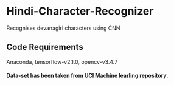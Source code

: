 # Hindi-Character-Recognizer
Recognises devanagiri characters using CNN
## Code Requirements
Anaconda, tensorflow-v2.1.0, opencv-v3.4.7
#### Data-set has been taken from UCI Machine learling repository.
